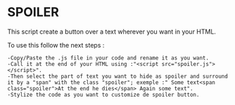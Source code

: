 # SPOILER

This script create a button over a text wherever you want in your HTML.

To use this follow the next steps :

    -Copy/Paste the .js file in your code and rename it as you want.
    -Call it at the end of your HTML using :"<script src="spoiler.js"></script>".
    -Then select the part of text you want to hide as spoiler and surround it by a "span" with the class "spoiler"; exemple :" Some text<span class="spoiler">At the end he dies</span> Again some text".
    -Stylize the code as you want to customize de spoiler button.